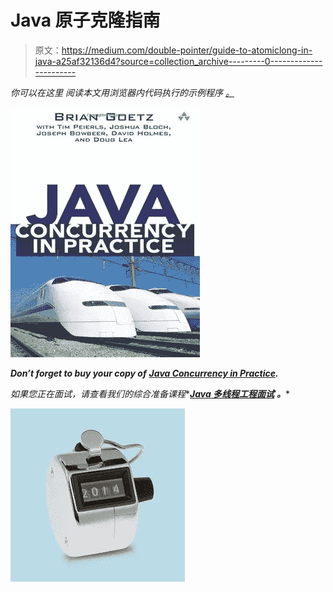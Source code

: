 # Java 原子克隆指南

> 原文：<https://medium.com/double-pointer/guide-to-atomiclong-in-java-a25af32136d4?source=collection_archive---------0----------------------->

*你可以在这里* *阅读本文用浏览器内代码执行的示例程序* [*。*](https://bit.ly/3pvRkog)

[![](img/071f4588dd55326f99b5bb0d3561be8f.png)](https://amzn.to/3K3E1WD)

***Don’t forget to buy your copy of*** [***Java Concurrency in Practice***](https://amzn.to/3K3E1WD)***.***

*如果您正在面试，请查看我们的综合准备课程**[***Java 多线程工程面试***](https://bit.ly/2QfKXCK) ***。****

*![](img/2bed17d2393ca4b77484bc4063032df6.png)*